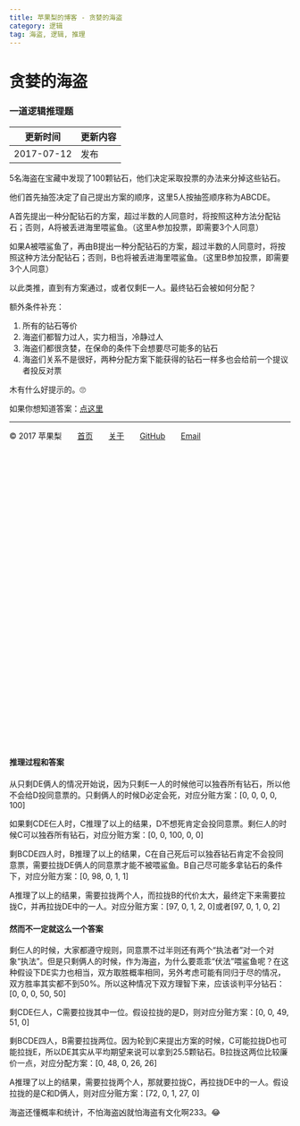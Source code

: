 ```yaml
---
title: 苹果梨的博客 - 贪婪的海盗
category: 逻辑
tag: 海盗, 逻辑, 推理
---
```


# 贪婪的海盗

### 一道逻辑推理题

| 更新时间       | 更新内容 |
| ---------- | ---- |
| 2017-07-12 | 发布   |

5名海盗在宝藏中发现了100颗钻石，他们决定采取投票的办法来分掉这些钻石。

他们首先抽签决定了自己提出方案的顺序，这里5人按抽签顺序称为ABCDE。

A首先提出一种分配钻石的方案，超过半数的人同意时，将按照这种方法分配钻石；否则，A将被丢进海里喂鲨鱼。（这里A参加投票，即需要3个人同意）

如果A被喂鲨鱼了，再由B提出一种分配钻石的方案，超过半数的人同意时，将按照这种方法分配钻石；否则，B也将被丢进海里喂鲨鱼。（这里B参加投票，即需要3个人同意）

以此类推，直到有方案通过，或者仅剩E一人。最终钻石会被如何分配？

额外条件补充：

1. 所有的钻石等价
2. 海盗们都智力过人，实力相当，冷静过人
3. 海盗们都很贪婪，在保命的条件下会想要尽可能多的钻石
4. 海盗们关系不是很好，两种分配方案下能获得的钻石一样多也会给前一个提议者投反对票

木有什么好提示的。🙄️

如果你想知道答案：[点这里](#推理过程和答案)

------

© 2017 苹果梨　　[首页](/)　　[关于](/about.html)　　[GitHub](https://github.com/HarrisonXi)　　[Email](mailto:gpra8764@gmail.com)

　

　

　

　

　

　

　

　

　

　

　

　

　

　

　

　

#### 推理过程和答案

从只剩DE俩人的情况开始说，因为只剩E一人的时候他可以独吞所有钻石，所以他不会给D投同意票的。只剩俩人的时候D必定会死，对应分赃方案：[0, 0, 0, 0, 100]

如果剩CDE仨人时，C推理了以上的结果，D不想死肯定会投同意票。剩仨人的时候C可以独吞所有钻石，对应分赃方案：[0, 0, 100, 0, 0]

剩BCDE四人时，B推理了以上的结果，C在自己死后可以独吞钻石肯定不会投同意票，需要拉拢DE俩人的同意票才能不被喂鲨鱼。B自己尽可能多拿钻石的条件下，对应分赃方案：[0, 98, 0, 1, 1]

A推理了以上的结果，需要拉拢两个人，而拉拢B的代价太大，最终定下来需要拉拢C，并再拉拢DE中的一人。对应分赃方案：[97, 0, 1, 2, 0]或者[97, 0, 1, 0, 2]

#### 然而不一定就这么一个答案

剩仨人的时候，大家都遵守规则，同意票不过半则还有两个“执法者”对一个对象“执法”。但是只剩俩人的时候，作为海盗，为什么要乖乖“伏法”喂鲨鱼呢？在这种假设下DE实力也相当，双方取胜概率相同，另外考虑可能有同归于尽的情况，双方胜率其实都不到50%。所以这种情况下双方理智下来，应该谈判平分钻石：[0, 0, 0, 50, 50]

剩CDE仨人，C需要拉拢其中一位。假设拉拢的是D，则对应分赃方案：[0, 0, 49, 51, 0]

剩BCDE四人，B需要拉拢两位。因为轮到C来提出方案的时候，C可能拉拢D也可能拉拢E，所以DE其实从平均期望来说可以拿到25.5颗钻石。B拉拢这两位比较廉价一点，对应分配方案：[0, 48, 0, 26, 26]

A推理了以上的结果，需要拉拢两个人，那就要拉拢C，再拉拢DE中的一人。假设拉拢的是C和D俩人，则对应分赃方案：[72, 0, 1, 27, 0]

海盗还懂概率和统计，不怕海盗凶就怕海盗有文化啊233。😂